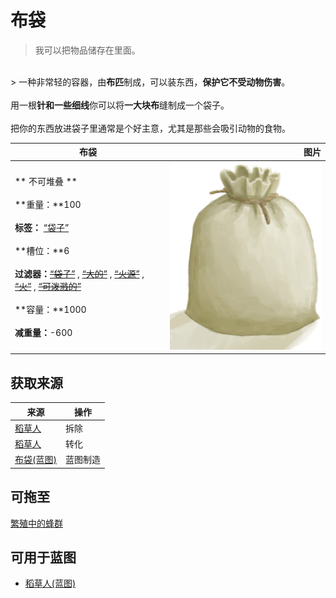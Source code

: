 # 布袋  
> 我可以把物品储存在里面。  
<br>  
> 一种非常轻的容器，由<b>布匹</b>制成，可以装东西，<b>保护它不受动物伤害</b>。<br><br>用一根<b>针和一些细线</b>你可以将<b>一大块布</b>缝制成一个袋子。<br><br>把你的东西放进袋子里通常是个好主意，尤其是那些会吸引动物的食物。  
  
  布袋  |   图片   
 ----  |  ----:   
 ** 不可堆叠 **<br><br>**重量：**100<br><br>**标签：**	[“袋子”](tag_Bag.md)<br><br>**槽位：**6<br><br>**过滤器：**~~[“袋子”](tag_Bag.md)~~ , ~~[“大的”](tag_Large.md)~~ , ~~[“火源”](tag_FireSource.md)~~ , ~~[“火”](tag_Fire.md)~~ , ~~[“可泼溅的”](tag_Spillable.md)~~<br><br>**容量：**1000<br><br>**减重量：**-600  |  <img decoding="async" src="Sprite/Sack.png" href="a.md" style="max-width:300px;max-height:300px;">   
  
## 获取来源  
来源  |  操作  
----  |  ----  
[稻草人](Scarecrow.md)  |  拆除  
[稻草人](Scarecrow.md)  |  转化  
[布袋(蓝图)](Bp_Sack.md)  |  蓝图制造  
## 可拖至  
[繁殖中的蜂群](BeeSkepSwarming.md)  
## 可用于蓝图  
- [稻草人(蓝图)](Bp_Scarecrow.md)  
  
  


<script>document.title="布袋 - 卡牌生存百科 Card Survival Wiki";</script>